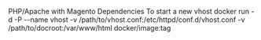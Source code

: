 PHP/Apache with Magento Dependencies
To start a new vhost
docker run -d -P --name vhost -v /path/to/vhost.conf:/etc/httpd/conf.d/vhost.conf -v /path/to/docroot:/var/www/html docker/image:tag 
